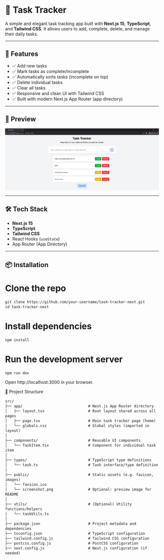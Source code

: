 # 📝 Task Tracker

A simple and elegant task tracking app built with **Next.js 15**, **TypeScript**, and **Tailwind CSS**. It allows users to add, complete, delete, and manage their daily tasks.

---

## 🚀 Features

- ✅ Add new tasks
- ✅ Mark tasks as complete/incomplete
- ✅ Automatically sorts tasks (incomplete on top)
- ✅ Delete individual tasks
- ✅ Clear all tasks
- ✅ Responsive and clean UI with Tailwind CSS
- ✅ Built with modern Next.js App Router (app directory)

---

## 📸 Preview

![Task Tracker Screenshot](/public/screenshot.JPG) 

---

## 🛠️ Tech Stack

- **Next.js 15**
- **TypeScript**
- **Tailwind CSS**
- React Hooks (`useState`)
- App Router (App Directory)

---

## 📦 Installation

# Clone the repo
```
git clone https://github.com/your-username/task-tracker-next.git
cd task-tracker-next
```

# Install dependencies
```
npm install
```

# Run the development server
```
npm run dev
```

Open http://localhost:3000 in your browser.


🧱 Project Structure
```
src/
├── app/                              # Next.js App Router directory
│   ├── layout.tsx                    # Root layout shared across all pages
│   ├── page.tsx                      # Main task tracker page (home)
│   └── globals.css                   # Global styles (imported in layout)
│
├── components/                       # Reusable UI components
│   └── TaskItem.tsx                  # Component for individual task item
│
├── types/                            # TypeScript type definitions
│   └── task.ts                       # Task interface/type definition
│
├── public/                           # Static assets (e.g. favicon, images)
│   └── favicon.ico                   
│   └── screenshot.png                # Optional: preview image for README
│
├── utils/                            # (Optional) Utility functions/helpers
│   └── taskUtils.ts
│
├── package.json                      # Project metadata and dependencies
├── tsconfig.json                     # TypeScript configuration
├── tailwind.config.js                # Tailwind CSS configuration
├── postcss.config.js                 # PostCSS configuration
├── next.config.js                    # Next.js configuration (if needed)


```

